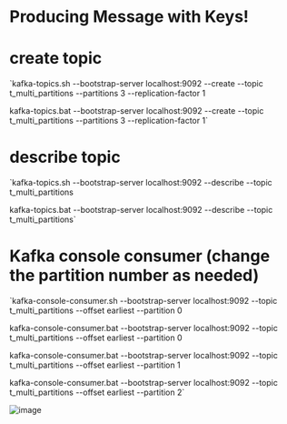 # Producing Message with Keys!

# create topic
`kafka-topics.sh --bootstrap-server localhost:9092 --create --topic t_multi_partitions --partitions 3 --replication-factor 1

kafka-topics.bat --bootstrap-server localhost:9092 --create --topic t_multi_partitions --partitions 3 --replication-factor 1`

# describe topic
`kafka-topics.sh --bootstrap-server localhost:9092 --describe --topic t_multi_partitions

kafka-topics.bat --bootstrap-server localhost:9092 --describe --topic t_multi_partitions`

# Kafka console consumer (change the partition number as needed)
`kafka-console-consumer.sh --bootstrap-server localhost:9092 --topic t_multi_partitions --offset earliest --partition 0

kafka-console-consumer.bat --bootstrap-server localhost:9092 --topic t_multi_partitions --offset earliest --partition 0

kafka-console-consumer.bat --bootstrap-server localhost:9092 --topic t_multi_partitions --offset earliest --partition 1

kafka-console-consumer.bat --bootstrap-server localhost:9092 --topic t_multi_partitions --offset earliest --partition 2`

![image](https://user-images.githubusercontent.com/54174687/142462235-52bdafa7-8939-46a2-a21d-ebebdb29a516.png)
